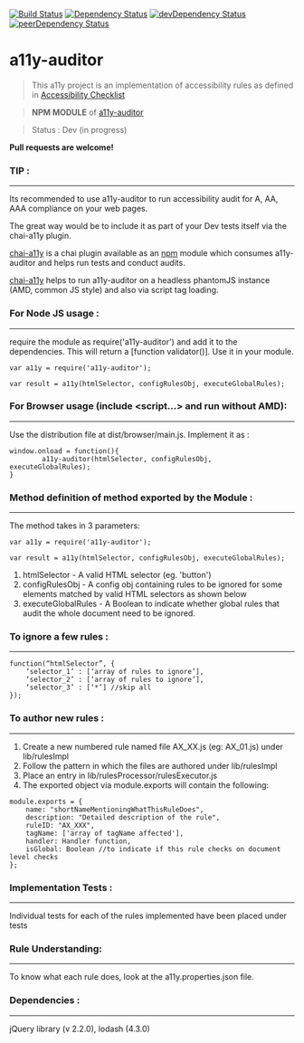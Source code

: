 [![Build Status](https://img.shields.io/travis/dsathyakumar/a11y-auditor.svg?style=flat-square)](https://travis-ci.org/dsathyakumar/a11y-auditor)
[![Dependency Status](https://img.shields.io/david/dsathyakumar/a11y-auditor.svg?style=flat-square)](https://david-dm.org/dsathyakumar/a11y-auditor)
[![devDependency Status](https://img.shields.io/david/dev/dsathyakumar/a11y-auditor.svg?style=flat-square)](https://david-dm.org/dsathyakumar/a11y-auditor#info=devDependencies)
[![peerDependency Status](https://img.shields.io/david/peer/dsathyakumar/a11y-auditor.svg?style=flat-square)](https://david-dm.org/dsathyakumar/a11y-auditor#info=peerDependencies)

# a11y-auditor

> This a11y project is an implementation of accessibility rules as defined in [Accessibility Checklist](http://www.w3.org/TR/WCAG10/full-checklist.html)

> **NPM MODULE** of [a11y-auditor](https://www.npmjs.com/package/a11y-auditor)

> Status : Dev (in progress)

**Pull requests are welcome!**


### TIP :
---------------------------------------------------------
Its recommended to use a11y-auditor to run accessibility audit for A, AA, AAA compliance on your web pages.

The great way would be to include it as part of your Dev tests itself via the chai-a11y plugin.

[chai-a11y](https://github.com/pranavjha/chai-a11y) is a chai plugin available as an [npm](https://github.com/pranavjha/chai-a11y) module which consumes a11y-auditor and helps run tests and conduct audits.

[chai-a11y](https://github.com/pranavjha/chai-a11y) helps to run a11y-auditor on a headless phantomJS instance (AMD, common JS style) and also via script tag loading.



### For Node JS usage :
---------------------------------------------------------
require the module as require('a11y-auditor') and add it to the dependencies. This will return a [function validator()]. Use it in your module.

```
var a11y = require('a11y-auditor');

var result = a11y(htmlSelector, configRulesObj, executeGlobalRules);
```


### For Browser usage (include <script...> and run without AMD):
---------------------------------------------------------
Use the distribution file at dist/browser/main.js. Implement it as :

```
window.onload = function(){
		a11y-auditor(htmlSelector, configRulesObj, executeGlobalRules);
}
```



### Method definition of method exported by the Module :
--------------------------------------------------

The method takes in 3 parameters:

```
var a11y = require('a11y-auditor');

var result = a11y(htmlSelector, configRulesObj, executeGlobalRules);

```

1. htmlSelector - A valid HTML selector (eg. 'button')
2. configRulesObj - A config obj containing rules to be ignored for some elements matched by valid HTML selectors as shown below
3. executeGlobalRules - A Boolean to indicate whether global rules that audit the whole document need to be ignored.


### To ignore a few rules :
-----------------------

```
function(“htmlSelector”, {
	‘selector_1’ : [‘array of rules to ignore’],
	‘selector_2’ : [‘array of rules to ignore’],
	‘selector_3’ : [‘*’] //skip all
});
```


### To author new rules :
---------------------------------------------------------
1. Create a new numbered rule named file AX_XX.js (eg: AX_01.js) under lib/rulesImpl
2. Follow the pattern in which the files are authored under lib/rulesImpl
3. Place an entry in lib/rulesProcessor/rulesExecutor.js
4. The exported object via module.exports will contain the following:

```
module.exports = {
	name: "shortNameMentioningWhatThisRuleDoes",
	description: "Detailed description of the rule",
	ruleID: "AX_XXX",
	tagName: ['array of tagName affected'],
	handler: Handler function,
	isGlobal: Boolean //to indicate if this rule checks on document level checks
};
```


### Implementation Tests :
--------------------

Individual tests for each of the rules implemented have been placed under tests


### Rule Understanding:
--------------------

To know what each rule does, look at the a11y.properties.json file.


### Dependencies :
--------------------

jQuery library (v 2.2.0), lodash (4.3.0)
